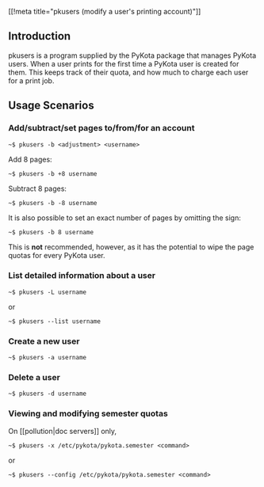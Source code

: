 [[!meta title="pkusers (modify a user's printing account)"]]



## Introduction

pkusers is a program supplied by the PyKota package that manages PyKota users. When a user prints for the first time a PyKota user is created for them. This keeps track of their quota, and how much to charge each user for a print job.

## Usage Scenarios

### Add/subtract/set pages to/from/for an account

    ~$ pkusers -b <adjustment> <username>
Add 8 pages:

    ~$ pkusers -b +8 username
Subtract 8 pages:

    ~$ pkusers -b -8 username
It is also possible to set an exact number of pages by omitting the sign:

    ~$ pkusers -b 8 username
This is **not** recommended, however, as it has the potential to wipe the page
quotas for every PyKota user.

### List detailed information about a user

    ~$ pkusers -L username
or

    ~$ pkusers --list username

### Create a new user

    ~$ pkusers -a username

### Delete a user

    ~$ pkusers -d username

### Viewing and modifying semester quotas

On [[pollution|doc servers]] only,

    ~$ pkusers -x /etc/pykota/pykota.semester <command>
or

    ~$ pkusers --config /etc/pykota/pykota.semester <command>

